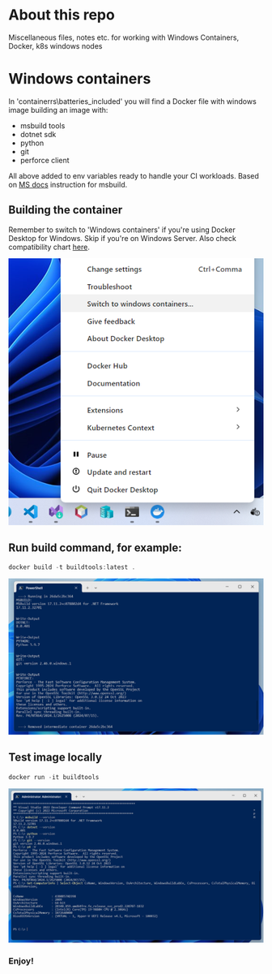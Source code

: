 # About this repo
Miscellaneous files, notes etc. for working with Windows Containers, Docker, k8s windows nodes

# Windows containers
In 'containerrs\batteries_included' you will find a Docker file with windows image building an image with: 
- msbuild tools
- dotnet sdk
- python
- git
- perforce client 

All above added to env variables ready to handle your CI workloads. Based on [MS docs](https://learn.microsoft.com/en-us/visualstudio/install/build-tools-container?view=vs-2022) instruction for msbuild. 

## Building the container

Remember to switch to 'Windows containers' if you're using Docker Desktop for Windows. Skip if you're on Windows Server. Also check compatibility chart [here](https://learn.microsoft.com/en-us/virtualization/windowscontainers/deploy-containers/version-compatibility?tabs=windows-server-2022%2Cwindows-11). 

![Switch](/doc/img/switch_to_windows_containers.png)

## Run build command, for example: 

```powershell 
docker build -t buildtools:latest . 
```


![Switch](/doc/img/build_result.png)


## Test image locally

```powershell 
docker run -it buildtools 
```

![Switch](/doc/img/container_interactive.png)

### Enjoy!